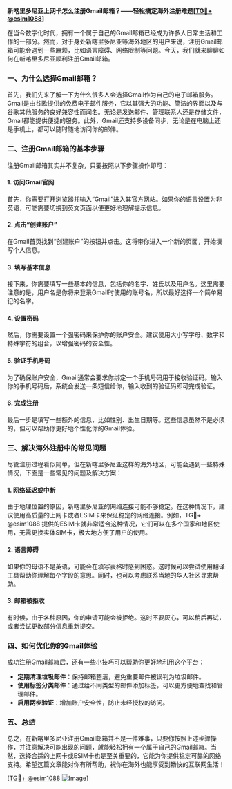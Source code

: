 **新喀里多尼亚上网卡怎么注册Gmail邮箱？——轻松搞定海外注册难题[[TG💪+ @esim1088](https://t.me/s/esim1088)]**

在当今数字化时代，拥有一个属于自己的Gmail邮箱已经成为许多人日常生活和工作的一部分。然而，对于身处新喀里多尼亚等海外地区的用户来说，注册Gmail邮箱可能会遇到一些麻烦，比如语言障碍、网络限制等问题。今天，我们就来聊聊如何在新喀里多尼亚顺利注册Gmail邮箱。

### 一、为什么选择Gmail邮箱？

首先，我们先来了解一下为什么很多人会选择Gmail作为自己的电子邮箱服务。Gmail是由谷歌提供的免费电子邮件服务，它以其强大的功能、简洁的界面以及与谷歌其他服务的良好兼容性而闻名。无论是发送邮件、管理联系人还是存储文件，Gmail都能提供便捷的服务。此外，Gmail还支持多设备同步，无论是在电脑上还是手机上，都可以随时随地访问你的邮件。

### 二、注册Gmail邮箱的基本步骤

注册Gmail邮箱其实并不复杂，只要按照以下步骤操作即可：

#### 1. 访问Gmail官网

首先，你需要打开浏览器并输入“Gmail”进入其官方网站。如果你的语言设置为非英语，可能需要切换到英文页面以便更好地理解提示信息。

#### 2. 点击“创建账户”

在Gmail首页找到“创建账户”的按钮并点击。这将带你进入一个新的页面，开始填写个人信息。

#### 3. 填写基本信息

接下来，你需要填写一些基本的信息，包括你的名字、姓氏以及用户名。这里需要注意的是，用户名是你将来登录Gmail时使用的账号名，所以最好选择一个简单易记的名字。

#### 4. 设置密码

然后，你需要设置一个强密码来保护你的账户安全。建议使用大小写字母、数字和特殊字符的组合，以增强密码的安全性。

#### 5. 验证手机号码

为了确保账户安全，Gmail通常会要求你绑定一个手机号码用于接收验证码。输入你的手机号码后，系统会发送一条短信给你，输入收到的验证码即可完成验证。

#### 6. 完成注册

最后一步是填写一些额外的信息，比如性别、出生日期等。这些信息虽然不是必须的，但可以帮助你更好地个性化你的Gmail体验。

### 三、解决海外注册中的常见问题

尽管注册过程看似简单，但在新喀里多尼亚这样的海外地区，可能会遇到一些特殊情况，下面是一些常见的问题及解决方案：

#### 1. 网络延迟或中断

由于地理位置的原因，新喀里多尼亚的网络连接可能不够稳定。在这种情况下，建议使用高质量的上网卡或者ESIM卡来保证稳定的网络连接。例如，TG💪+ @esim1088 提供的ESIM卡就非常适合这种情况，它们可以在多个国家和地区使用，无需更换实体SIM卡，极大地方便了用户的使用。

#### 2. 语言障碍

如果你的母语不是英语，可能会在填写表格时感到困惑。这时候可以尝试使用翻译工具帮助你理解每个字段的意思。同时，也可以考虑联系当地的华人社区寻求帮助。

#### 3. 邮箱被拒收

有时候，由于各种原因，你的申请可能会被拒绝。这时不要灰心，可以稍后再试，或者尝试更改部分信息重新提交。

### 四、如何优化你的Gmail体验

成功注册Gmail邮箱后，还有一些小技巧可以帮助你更好地利用这个平台：

- **定期清理垃圾邮件**：保持邮箱整洁，避免重要邮件被误判为垃圾邮件。
- **使用标签分类邮件**：通过给不同类型的邮件添加标签，可以更方便地查找和管理邮件。
- **启用两步验证**：增加账户安全性，防止未经授权的访问。

### 五、总结

总之，在新喀里多尼亚注册Gmail邮箱并不是一件难事，只要你按照上述步骤操作，并注意解决可能出现的问题，就能轻松拥有一个属于自己的Gmail邮箱。当然，选择合适的上网卡或ESIM卡也是至关重要的，它能为你提供稳定可靠的网络支持。希望这篇文章能对你有所帮助，祝你在海外也能享受到畅快的互联网生活！

[[TG💪+ @esim1088](https://t.me/s/esim1088) ![Image](https://i.postimg.cc/4NQfJmqS/Snipaste-2025-05-13-00-14-12.png)]